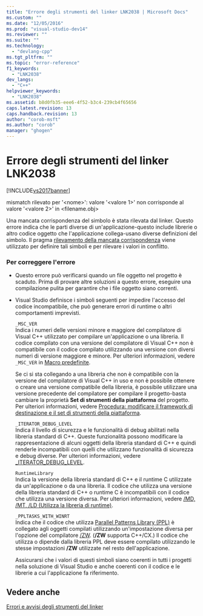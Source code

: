 ```yaml
---
title: "Errore degli strumenti del linker LNK2038 | Microsoft Docs"
ms.custom: ""
ms.date: "12/05/2016"
ms.prod: "visual-studio-dev14"
ms.reviewer: ""
ms.suite: ""
ms.technology: 
  - "devlang-cpp"
ms.tgt_pltfrm: ""
ms.topic: "error-reference"
f1_keywords: 
  - "LNK2038"
dev_langs: 
  - "C++"
helpviewer_keywords: 
  - "LNK2038"
ms.assetid: b8d0fb35-eee6-4f52-b3c4-239cb4f65656
caps.latest.revision: 13
caps.handback.revision: 13
author: "corob-msft"
ms.author: "corob"
manager: "ghogen"
---
```

# Errore degli strumenti del linker LNK2038
[!INCLUDE[vs2017banner](../../assembler/inline/includes/vs2017banner.md)]

mismatch rilevato per '\<nome\>': valore '\<valore 1\>' non corrisponde al valore '\<valore 2\>' in \<filename.obj\>  
  
 Una mancata corrispondenza del simbolo è stata rilevata dal linker.  Questo errore indica che le parti diverse di un'applicazione\-questo include librerie o altro codice oggetto che l'applicazione collega\-usano diverse definizioni del simbolo.  Il pragma [rilevamento della mancata corrispondenza](../../preprocessor/detect-mismatch.md) viene utilizzato per definire tali simboli e per rilevare i valori in conflitto.  
  
### Per correggere l'errore  
  
-   Questo errore può verificarsi quando un file oggetto nel progetto è scaduto.  Prima di provare altre soluzioni a questo errore, eseguire una compilazione pulita per garantire che i file oggetto siano correnti.  
  
-   Visual Studio definisce i simboli seguenti per impedire l'accesso del codice incompatibile, che può generare errori di runtime o altri comportamenti imprevisti.  
  
     `_MSC_VER`  
     Indica i numeri delle versioni minore e maggiore del compilatore di Visual C\+\+ utilizzato per compilare un'applicazione o una libreria.  Il codice compilato con una versione del compilatore di Visual C\+\+ non è compatibile con il codice compilato utilizzando una versione con diversi numeri di versione maggiore e minore.  Per ulteriori informazioni, vedere `_MSC_VER` in [Macro predefinite](../../preprocessor/predefined-macros.md).  
  
     Se ci si sta collegando a una libreria che non è compatibile con la versione del compilatore di Visual C\+\+ in uso e non è possibile ottenere o creare una versione compatibile della libreria, è possibile utilizzare una versione precedente del compilatore per compilare il progetto\-basta cambiare la proprietà **Set di strumenti della piattaforma** del progetto.  Per ulteriori informazioni, vedere [Procedura: modificare il framework di destinazione e il set di strumenti della piattaforma](../../build/how-to-modify-the-target-framework-and-platform-toolset.md).  
  
     `_ITERATOR_DEBUG_LEVEL`  
     Indica il livello di sicurezza e le funzionalità di debug abilitati nella libreria standard di C\+\+.  Queste funzionalità possono modificare la rappresentazione di alcuni oggetti della libreria standard di C\+\+ e quindi renderle incompatibili con quelli che utilizzano funzionalità di sicurezza e debug diverse.  Per ulteriori informazioni, vedere [\_ITERATOR\_DEBUG\_LEVEL](../../standard-library/iterator-debug-level.md).  
  
     `RuntimeLibrary`  
     Indica la versione della libreria standard di C\+\+ e il runtime C utilizzate da un'applicazione o da una libreria.  Il codice che utilizza una versione della libreria standard di C\+\+ o runtime C è incompatibili con il codice che utilizza una versione diversa.  Per ulteriori informazioni, vedere [\/MD, \/MT, \/LD \(Utilizza la libreria di runtime\)](../../build/reference/md-mt-ld-use-run-time-library.md).  
  
     `_PPLTASKS_WITH_WINRT`  
     Indica che il codice che utilizza [Parallel Patterns Library \(PPL\)](../../parallel/concrt/parallel-patterns-library-ppl.md) è collegato agli oggetti compilati utilizzando un'impostazione diversa per l'opzione del compilatore [\/ZW](../../build/reference/zw-windows-runtime-compilation.md). \(**\/ZW** supporta C\+\+\/CX.\) Il codice che utilizza o dipende dalla libreria PPL deve essere compilato utilizzando le stesse impostazioni **\/ZW** utilizzate nel resto dell'applicazione.  
  
     Assicurarsi che i valori di questi simboli siano coerenti in tutti i progetti nella soluzione di Visual Studio e anche coerenti con il codice e le librerie a cui l'applicazione fa riferimento.  
  
## Vedere anche  
 [Errori e avvisi degli strumenti del linker](../../error-messages/tool-errors/linker-tools-errors-and-warnings.md)
